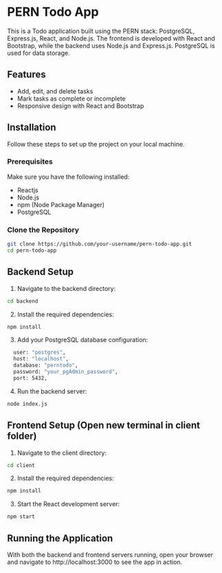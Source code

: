 # PERN Todo App

This is a Todo application built using the PERN stack: PostgreSQL, Express.js, React, and Node.js. The frontend is developed with React and Bootstrap, while the backend uses Node.js and Express.js. PostgreSQL is used for data storage.

## Features

- Add, edit, and delete tasks
- Mark tasks as complete or incomplete
- Responsive design with React and Bootstrap

## Installation

Follow these steps to set up the project on your local machine.

### Prerequisites

Make sure you have the following installed:

- Reactjs
- Node.js
- npm (Node Package Manager)
- PostgreSQL

### Clone the Repository

```sh
git clone https://github.com/your-username/pern-todo-app.git
cd pern-todo-app
```

## Backend Setup
1. Navigate to the backend directory:
```sh
cd backend
```

2. Install the required dependencies:

```sh
npm install
```

3. Add your PostgreSQL database configuration:
```sh
  user: "postgres",
  host: "localhost",
  database: "perntodo",
  password: "your_pgAdmin_password",
  port: 5432,
```

4. Run the backend server:
```sh
node index.js
```

## Frontend Setup (Open new terminal in client folder)
1. Navigate to the client directory:
```sh
cd client
```

2. Install the required dependencies:
```sh
npm install
```
3. Start the React development server:
```sh
npm start
```

## Running the Application
With both the backend and frontend servers running, open your browser and navigate to http://localhost:3000 to see the app in action.





